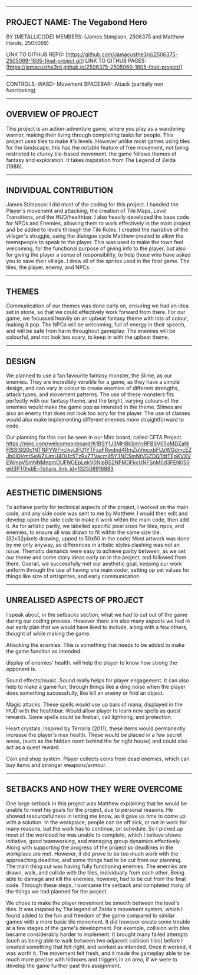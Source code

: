 ---------------------------------------------------------------------------------------------------------

PROJECT NAME: The Vegabond Hero
---------------------------------------------------------------------------------------------------------
BY (METALLICODE)
MEMBERS: (James Stimpson, 2506375 and Matthew Hands, 2505069) 

LINK TO GITHUB REPO: [https://github.com/Jamacusthe3rd/2506375-2505069-1805-final-project.git]
LINK TO GITHUB PAGES: [https://jamacusthe3rd.github.io/2506375-2505069-1805-final-project/]

---------------------------------------------------------------------------------------------------------
CONTROLS:
WASD- Movement
SPACEBAR- Attack (partially non functioning)

---------------------------------------------------------------------------------------------------------
OVERVIEW OF PROJECT
---------------------------------------------------------------------------------------------------------
This project is an action-adventure game, where you play as a wandering warrior, making their living through completing tasks for people.
This project uses tiles to make it's levels. However unlike most games using tiles for the landscape, this has the notable feature of free movement, not being restricted to clunky tile-based movement.
the game follows themes of fantasy and exploration. It takes inspiration from The Legend of Zelda (1986).

---------------------------------------------------------------------------------------------------------
INDIVIDUAL CONTRIBUTION
---------------------------------------------------------------------------------------------------------
James Stimpson:
I did most of the coding for this project. I handled the Player's movement and attacking, the creation of Tile Maps, Level Transitions, and the HUD/healthbar. 
I also heavily developed the base code for NPCs and Enemies, allowing them to work effectively in the main project and be added to levels through the Tile Rules.
I created the narrative of the villager's struggle, using the dialogue cycle Matthew created to allow the townspeople to speak to the player. 
This was used to make the town feel welcoming, for the functional purpose of giving info to the player, but also for giving the player a sense of responsibility, to help those who have asked you to save their village.
I drew all of the sprites used in the final game. The tiles, the player, enemy, and NPCs. 

---------------------------------------------------------------------------------------------------------
THEMES
---------------------------------------------------------------------------------------------------------
Communication of our themes was done early on, ensuring we had an idea set in stone, so that we could effectively work forward from there.
For our game, we focussed heavily on an upbeat fantasy theme with lots of colour, making it pop.
The NPCs will be welcoming, full of energy in their speech, and will be safe from harm throughout gameplay.
The enemies will be colourful, and not look too scary, to keep in with the upbeat theme.

---------------------------------------------------------------------------------------------------------
DESIGN
---------------------------------------------------------------------------------------------------------
We planned to use a fan favourite fantasy monster, the Slime, as our enemies. 
They are incredibly versitile for a game, as they have a simple design, and can vary in colour to create enemies of different strengths, attack types, and movement patterns.
The use of these monsters fits perfectly with our fantasy theme, and the bright, varying colours of the enemies would make the game pop as intended in the theme.
Slimes are also an enemy that does not look too scry for the player.
The use of classes would also make implementing different enemies more straightforward to code.

Our planning for this can be seen in our Miro board, called CFTA Project. https://miro.com/welcomeonboard/K1BSY1J3MHBkSm1vRFBSV05oMDZaNlFISStSQ0c1NTNPYWFhclkyUFU1YTFsaFRwdnd4RmZqVmcxbFUzWGdmcEZJb0lQVmtSeWZiUmU4OUc5TzRxZTVacm95Y3NCSmNtVGZDQTdtTEpKVXVEWmpVSmNNMnpmOUFNOEpLekV0NlpBS2NFMDFkcUNFSnM0d3FEN050ekl3PT0hdjE=?share_link_id=132508916883

---------------------------------------------------------------------------------------------------------
AESTHETIC DIMENSIONS
---------------------------------------------------------------------------------------------------------
To achieve parity for technical aspects of the project, I worked on the main code, and any side code was sent to me by Matthew.
I would then edit and develop upon the side code to make it work within the main code, then add it.
As for artistic parity, we labelled specific pixel sizes for tiles, npcs, and enemies, to ensure all was drawn to fit within the same size tile. (32x32pixels drawing, upped to 50x50 in the code)
Most artwork was done by me only anyway, so differences in artistic styles clashing was not an issue.
Thematic demands were easy to achieve parity between, as we set our theme and some story ideas early on in the project, and followed from there.
Overall, we successfully met our aesthetic goal, keeping our work uniform through the use of having one main coder, setting up set values for things like size of art/sprites, and early communication

---------------------------------------------------------------------------------------------------------
UNREALISED ASPECTS OF PROJECT
---------------------------------------------------------------------------------------------------------
I speak about, in the setbacks section, what we had to cut out of the game during our coding process. 
However there are also many aspects we had in our early plan that we would have liked to include, along with a few others, thought of while making the game.

Attacking the enemies. This is something that needs to be added to make the game function as intended. 

display of enemies' health. will help the player to know how strong the opponent is.

Sound effects/music. Sound really helps for player engagement. 
It can also help to make a game fun, through things like a ding noise when the player does something successfully, like kill an enemy or find an object.

Magic attacks. These spells would use up bars of mana, displayed in the HUD with the healthbar. 
Would allow player to learn new spells as quest rewards. Some spells could be fireball, call lightning, and protection.

Heart crystals. Inspired by Terraria (2011), these items would permanently increase the player's max health.
These would be placed in a few secret areas, (such as the hidden room behind the far right house) and could also act as a quest reward.

Coin and shop system. Player collects coins from dead enemies, which can buy items and stronger weapons/armour.

---------------------------------------------------------------------------------------------------------
SETBACKS AND HOW THEY WERE OVERCOME
---------------------------------------------------------------------------------------------------------

One large setback in this project was Matthew explaining that he would be unable to meet his goals for the project, due to personal reasons. He showed resourcefulness in letting me know, as it gave us time to come up with a solution.
In the workplace, people can be off sick, or not in work for many reasons, but the work has to continue, on schedule. So I picked up most of the workload he was unable to complete, which I believe shows initiative, good teamworking, and managing group dynamics effectively. Along with supporting the progress of the project so deadlines in the workplace are met.
However, it did prove to be too much work with the approaching deadline, and some things had to be cut from our planning. The main thing cut was having fully functioning enemies.
The enemies are drawn, walk, and collide with the tiles, individually from each other. Being able to damage and kill the enemies, however, had to be cut from the final code.
Through these steps, I overcame the setback and completed many of the things we had planned for the project.

We chose to make the player movement be smooth between the level's tiles. 
It was inspired by The legend of Zelda's movement system, which I found added to the fun and freedom of the game compared to similar games with a more basic tile movement.
It did however create some trouble at a few stages of the game's development. For example, collision with tiles became considerably harder to implement. 
It brought many failed attempts (such as being able to walk between two adjacent collision tiles) before I created something that felt right, and worked as intended.
Once it worked, it was worth it. The movement felt fresh, and it made the gameplay able to be much more precise with hitboxes and triggers in an area, if we were to develop the game further past this assignment.
